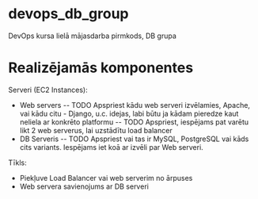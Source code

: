 # devops_db_group
DevOps kursa lielā mājasdarba pirmkods, DB grupa

# Realizējamās komponentes
Serveri (EC2 Instances):
- Web servers
-- TODO Apspriest kādu web serveri izvēlamies, Apache, vai kādu citu - Django, u.c. idejas, labi būtu ja kādam pieredze kaut neliela ar konkrēto platformu
-- TODO Apspriest, iespējams pat varētu likt 2 web serverus, lai uzstādītu load balancer
- DB Serveris
-- TODO Apspriest vai tas ir MySQL, PostgreSQL vai kāds cits variants. Iespējams iet koā ar izvēli par Web serveri.

Tīkls:
- Piekļuve Load Balancer vai web serverim no ārpuses
- Web servera savienojums ar DB serveri
